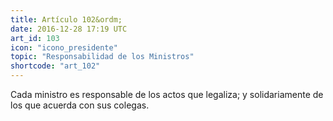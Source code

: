 ```yaml
---
title: Artículo 102&ordm;
date: 2016-12-28 17:19 UTC
art_id: 103
icon: "icono_presidente"
topic: "Responsabilidad de los Ministros"
shortcode: "art_102"
---
```

Cada ministro es responsable de los actos que legaliza; y solidariamente de los que acuerda con sus colegas.
